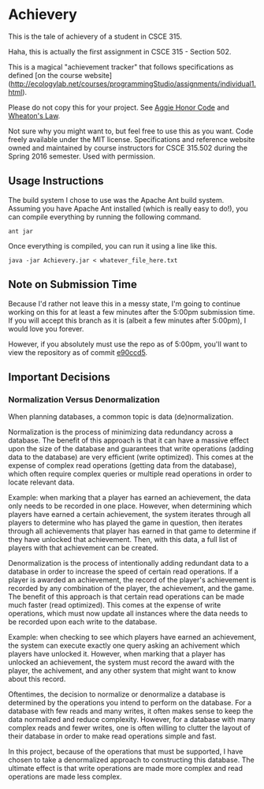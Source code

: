 # Achievery

This is the tale of achievery of a student in CSCE 315.

Haha, this is actually the first assignment in CSCE 315 - Section 502.

This is a magical "achievement tracker" that follows specifications as
defined [on the course website]
(http://ecologylab.net/courses/programmingStudio/assignments/individual1.html).

Please do not copy this for your project. See
[Aggie Honor Code](http://student-rules.tamu.edu/aggiecode) and
[Wheaton's Law](https://twitter.com/wilw/status/5966220832).

Not sure why you might want to, but feel free to use this as you want.
Code freely available under the MIT license. Specifications and reference
website owned and maintained by course instructors for CSCE 315.502 during
the Spring 2016 semester. Used with permission.

## Usage Instructions

The build system I chose to use was the Apache Ant build system. Assuming you have
Apache Ant installed (which is really easy to do!), you can compile everything
by running the following command.

    ant jar

Once everything is compiled, you can run it using a line like this.

    java -jar Achievery.jar < whatever_file_here.txt

## Note on Submission Time

Because I'd rather not leave this in a messy state, I'm going to continue working
on this for at least a few minutes after the 5:00pm submission time. If you will accept
this branch as it is (albeit a few minutes after 5:00pm), I would love you forever.

However, if you absolutely must use the repo as of 5:00pm, you'll want to view the
repository as of commit
[e90ccd5](https://github.com/Takmo/315-Achievery/tree/e90ccd569dd67551efb57843e9a591a7561ea384).

## Important Decisions

### Normalization Versus Denormalization

When planning databases, a common topic is data (de)normalization.

Normalization is the process of minimizing data redundancy across a database.
The benefit of this approach is that it can have a massive effect upon the size of the
database and guarantees that write operations (adding data to the database) are
very efficient (write optimized). This comes at the expense of complex read
operations (getting data from the database), which often require complex queries
or multiple read operations in order to locate relevant data.

Example: when marking that a player has earned an achievement, the data only
needs to be recorded in one place. However, when determining which players have
earned a certain achievement, the system iterates through all players to determine
who has played the game in question, then iterates through all achievements that player
has earned in that game to determine if they have unlocked that achievement. Then, with
this data, a full list of players with that achievement can be created.

Denormalization is the process of intentionally adding redundant data to a
database in order to increase the speed of certain read operations. If a player
is awarded an achievement, the record of the player's achievement is recorded
by any combination of the player, the achievement, and the game. The benefit
of this approach is that certain read operations can be made much faster
(read optimized). This comes at the expense of write operations, which must
now update all instances where the data needs to be recorded upon each write
to the database.

Example: when checking to see which players have earned an achievement, the
system can execute exactly one query asking an achivement which players have
unlocked it. However, when marking that a player has unlocked an achievement,
the system must record the award with the player, the achivement, and any other
system that might want to know about this record.

Oftentimes, the decision to normalize or denormalize a database is determined
by the operations you intend to perform on the database. For a database with few
reads and many writes, it often makes sense to keep the data normalized and reduce
complexity. However, for a database with many complex reads and fewer writes,
one is often willing to clutter the layout of their database in order to make
read operations simple and fast.

In this project, because of the operations that must be supported, I have chosen
to take a denormalized approach to constructing this database. The ultimate effect
is that write operations are made more complex and read operations are made less
complex.
